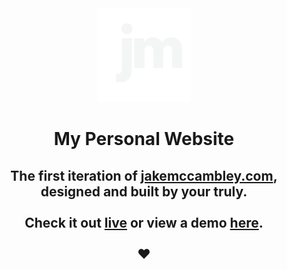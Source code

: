 <div align="center">
  <img alt="Headshot" src="./images/logo-new-nobrdr.svg" width="150"/>
</div>
<h1 align="center">My Personal Website </h1>
<h2 align="center">The first iteration of <a href="http://www.jakemccambley.com">jakemccambley.com</a>, designed and built by your truly.<br><br>Check it out <a href="http://www.jakemccambley.com">live</a> or view a demo <a href="https://youtu.be/Gi7lSsnpxlY">here</a>.<br><br>❤️</h2>

